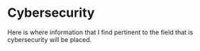 # Cybersecurity
Here is where information that I find pertinent to the field that is cybersecurity will be placed.
